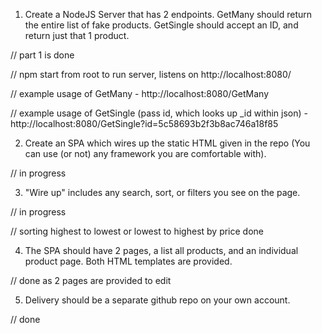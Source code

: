 1. Create a NodeJS Server that has 2 endpoints. GetMany should return the entire list of fake products. 
GetSingle should accept an ID, and return just that 1 product. 

// part 1 is done

// npm start from root to run server, listens on http://localhost:8080/

// example usage of GetMany - http://localhost:8080/GetMany

// example usage of GetSingle (pass id, which looks up _id within json) - http://localhost:8080/GetSingle?id=5c58693b2f3b8ac746a18f85

2. Create an SPA which wires up the static HTML given in the repo (You can use (or not) any framework you are comfortable with).

// in progress


3. "Wire up" includes any search, sort, or filters you see on the page.

// in progress

// sorting highest to lowest or lowest to highest by price done

4. The SPA should have 2 pages, a list all products, and an individual product page. Both HTML templates are provided.

// done as 2 pages are provided to edit

5. Delivery should be a separate github repo on your own account. 

// done
